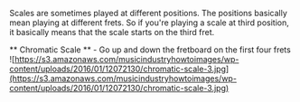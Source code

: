 Scales are sometimes played at different positions. The positions basically mean playing at different frets. So if you're playing a scale at third position, it basically means that the scale starts on the third fret.

** Chromatic Scale ** - Go up and down the fretboard on the first four frets ![https://s3.amazonaws.com/musicindustryhowtoimages/wp-content/uploads/2016/01/12072130/chromatic-scale-3.jpg](https://s3.amazonaws.com/musicindustryhowtoimages/wp-content/uploads/2016/01/12072130/chromatic-scale-3.jpg)
